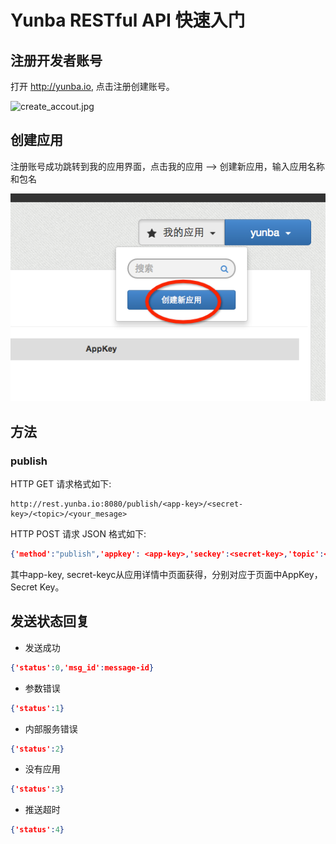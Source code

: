 # Yunba RESTful API 快速入门
## 注册开发者账号
打开 <http://yunba.io>, 点击注册创建账号。

![create_accout.jpg](../image/register_account.png)

## 创建应用
注册账号成功跳转到我的应用界面，点击我的应用 --> 创建新应用，输入应用名称和包名

![create_application.jpg](image/create_app.png)

## 方法
### publish

HTTP GET 请求格式如下:

```url
http://rest.yunba.io:8080/publish/<app-key>/<secret-key>/<topic>/<your_mesage>
```

HTTP POST 请求 JSON 格式如下:

```json
{'method':"publish",'appkey': <app-key>,'seckey':<secret-key>,'topic':<your-topic>,'msg':<your-message>}
```


其中app-key, secret-keyc从应用详情中页面获得，分别对应于页面中AppKey， Secret Key。

## 发送状态回复

* 发送成功

```json
{'status':0,'msg_id':message-id}
```

* 参数错误

```json
{'status':1}
```

* 内部服务错误

```json
{'status':2}
```

* 没有应用

```json
{'status':3}
```

* 推送超时

```json
{'status':4}
```
